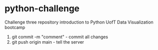 # python-challenge
Challenge three repository introduction to Python UofT Data Visualization bootcamp
1. git commit -m "comment" - commit all changes 
2. git push origin main - tell the server
